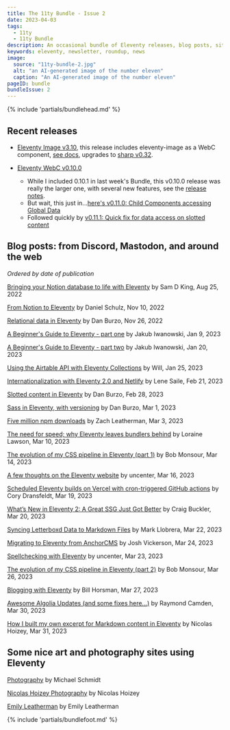 ```yaml
---
title: The 11ty Bundle - Issue 2
date: 2023-04-03
tags:
  - 11ty
  - 11ty Bundle
description: An occasional bundle of Eleventy releases, blog posts, sites, and resources.
keywords: eleventy, newsletter, roundup, news
image:
  source: "11ty-bundle-2.jpg"
  alt: "an AI-generated image of the number eleven"
  caption: "An AI-generated image of the number eleven"
pageID: bundle
bundleIssue: 2
---
```


{% include 'partials/bundlehead.md' %}

## Recent releases

- [Eleventy Image v3.10](https://github.com/11ty/eleventy-img/releases/tag/v3.1.0), this release includes eleventy-image as a WebC component, [see docs](https://www.11ty.dev/docs/plugins/image/#webc), upgrades to [sharp v0.32](https://sharp.pixelplumbing.com/changelog#v032---flow).

- [Eleventy WebC v0.10.0](https://github.com/11ty/eleventy-plugin-webc/releases/tag/v0.10.0)
  - While I included 0.10.1 in last week's Bundle, this v0.10.0 release was really the larger one, with several new features, see the [release notes](https://github.com/11ty/eleventy-plugin-webc/releases/tag/v0.10.0).
  - But wait, this just in...[here's v0.11.0: Child Components accessing Global Data](https://github.com/11ty/webc/releases/tag/v0.11.0)
  - Followed quickly by [v0.11.1: Quick fix for data access on slotted content](https://github.com/11ty/webc/releases/tag/v0.11.1)

## Blog posts: from Discord, Mastodon, and around the web

_Ordered by date of publication_

[Bringing your Notion database to life with Eleventy](https://samdking.co.uk/blog/bringing-your-notion-database-to-life-with-eleventy/) by Sam D King, Aug 25, 2022

[From Notion to Eleventy](https://iamschulz.com/from-notion-to-eleventy/) by Daniel Schulz, Nov 10, 2022

[Relational data in Eleventy](https://danburzo.ro/eleventy-relational-data/) by Dan Burzo, Nov 26, 2022

[A Beginner's Guide to Eleventy - part one](https://jakubiwanowski.dev/garden/programming/eleventy-guide-part-one/) by Jakub Iwanowski, Jan 9, 2023

[A Beginner's Guide to Eleventy - part two](https://jakubiwanowski.dev/garden/programming/eleventy-guide-part-two/) by Jakub Iwanowski, Jan 20, 2023

[Using the Airtable API with Eleventy Collections](https://willdarwin.com/writing/airtable/) by Will, Jan 25, 2023

[Internationalization with Eleventy 2.0 and Netlify](https://www.lenesaile.com/en/blog/internationalization-with-eleventy-20-and-netlify/) by Lene Saile, Feb 21, 2023

[Slotted content in Eleventy](https://danburzo.ro/eleventy-slotted-content/) by Dan Burzo, Feb 28, 2023

[Sass in Eleventy, with versioning](https://danburzo.ro/eleventy-sass/) by Dan Burzo, Mar 1, 2023

[Five million npm downloads](https://www.11ty.dev/blog/five-million/) by Zach Leatherman, Mar 3, 2023

[The need for speed; why Eleventy leaves bundlers behind](https://thenewstack.io/the-need-for-speed-why-eleventy-leaves-bundlers-behind/) by Loraine Lawson, Mar 10, 2023

[The evolution of my CSS pipeline in Eleventy (part 1)](http://bobmonsour.com/posts/the-evolution-of-my-CSS-pipeline-in-eleventy-part-1/) by Bob Monsour, Mar 14, 2023

[A few thoughts on the Eleventy website](https://www.uncenter.org/posts/thoughts-on-eleventy/) by uncenter, Mar 16, 2023

[Scheduled Eleventy builds on Vercel with cron-triggered GitHub actions](https://coryd.dev/posts/2023/scheduled-eleventy-builds-cron-github-actions/) by Cory Dransfeldt, Mar 19, 2023

[What’s New in Eleventy 2: A Great SSG Just Got Better](https://www.sitepoint.com/eleventy-2/) by Craig Buckler, Mar 20, 2023

[Syncing Letterboxd Data to Markdown Files](https://www.markllobrera.com/posts/letterboxd-to-markdown/) by Mark Llobrera, Mar 22, 2023

[Migrating to Eleventy from AnchorCMS](https://www.joshvickerson.com/posts/migrating-to-eleventy-from-anchorcms/) by Josh Vickerson, Mar 24, 2023

[Spellchecking with Eleventy](https://www.uncenter.org/posts/spellchecking-with-eleventy/) by uncenter, Mar 23, 2023

[The evolution of my CSS pipeline in Eleventy (part 2)](http://bobmonsour.com/posts/the-evolution-of-my-CSS-pipeline-in-eleventy-part-2/) by Bob Monsour, Mar 26, 2023

[Blogging with Eleventy](https://logicalcobwebs.com/blog/blogging-with-eleventy/) by Bill Horsman, Mar 27, 2023

[Awesome Algolia Updates (and some fixes here...)](https://www.raymondcamden.com/2023/03/30/awesome-algolia-updates-and-some-fixes-here) by Raymond Camden, Mar 30, 2023

[How I built my own excerpt for Markdown content in Eleventy](https://nicolas-hoizey.com/articles/2023/03/31/how-i-built-my-own-excerpt-for-markdown-content-in-eleventy/) by Nicolas Hoizey, Mar 31, 2023

## Some nice art and photography sites using Eleventy

[Photography](https://www.schmidtynotes.com/images/) by Michael Schmidt

[Nicolas Hoizey Photography](https://nicolas-hoizey.photo/) by Nicolas Hoizey

[Emily Leatherman](https://emilyleatherman.com/) by Emily Leatherman

{% include 'partials/bundlefoot.md' %}
